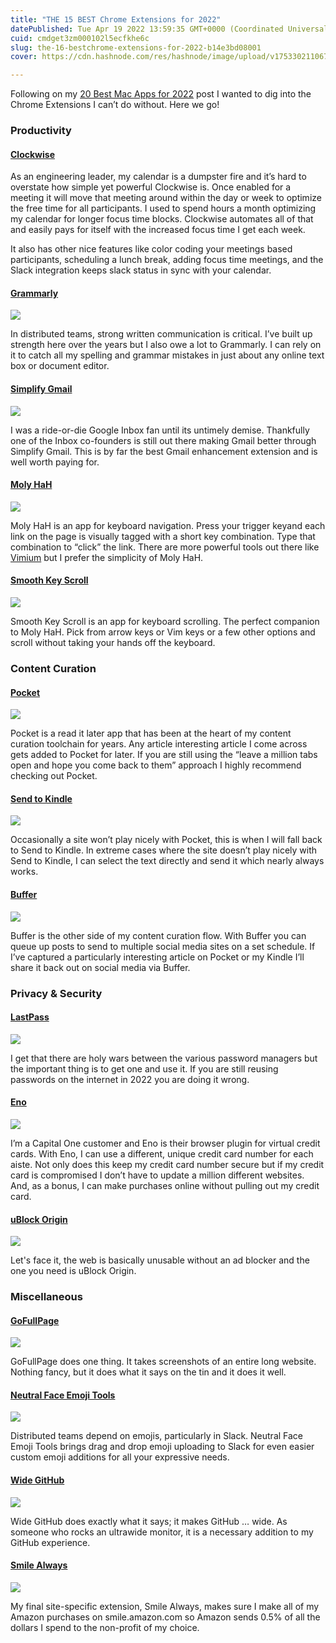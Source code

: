 ```yaml
---
title: "THE 15 BEST Chrome Extensions for 2022"
datePublished: Tue Apr 19 2022 13:59:35 GMT+0000 (Coordinated Universal Time)
cuid: cmdget3zm000102l5ecfkhe6c
slug: the-16-bestchrome-extensions-for-2022-b14e3bd08001
cover: https://cdn.hashnode.com/res/hashnode/image/upload/v1753302110673/e725667d-c7a5-4e91-9411-c9a066e646b8.gif

---
```


Following on my [20 Best Mac Apps for 2022](https://medium.com/@bdarfler/must-have-mac-apps-for-2022-f62b32919160) post I wanted to dig into the Chrome Extensions I can’t do without. Here we go!

### Productivity

#### [Clockwise](https://www.getclockwise.com/)

As an engineering leader, my calendar is a dumpster fire and it’s hard to overstate how simple yet powerful Clockwise is. Once enabled for a meeting it will move that meeting around within the day or week to optimize the free time for all participants. I used to spend hours a month optimizing my calendar for longer focus time blocks. Clockwise automates all of that and easily pays for itself with the increased focus time I get each week.

It also has other nice features like color coding your meetings based participants, scheduling a lunch break, adding focus time meetings, and the Slack integration keeps slack status in sync with your calendar.

#### [Grammarly](https://www.grammarly.com/browser/chrome)

![](https://cdn.hashnode.com/res/hashnode/image/upload/v1753302093182/d220503b-bf30-4400-a991-565f2263c336.jpeg)

In distributed teams, strong written communication is critical. I’ve built up strength here over the years but I also owe a lot to Grammarly. I can rely on it to catch all my spelling and grammar mistakes in just about any online text box or document editor.

#### [Simplify Gmail](https://simpl.fyi/)

![](https://cdn.hashnode.com/res/hashnode/image/upload/v1753302094870/ad87d869-157a-4256-b960-569ecb84d613.png)

I was a ride-or-die Google Inbox fan until its untimely demise. Thankfully one of the Inbox co-founders is still out there making Gmail better through Simplify Gmail. This is by far the best Gmail enhancement extension and is well worth paying for.

#### [Moly HaH](https://github.com/slaypni/MolyHaH)

![](https://cdn.hashnode.com/res/hashnode/image/upload/v1753302096286/12c3da7e-c954-488a-b23d-522f11f79e30.jpeg)

Moly HaH is an app for keyboard navigation. Press your trigger keyand each link on the page is visually tagged with a short key combination. Type that combination to “click” the link. There are more powerful tools out there like [Vimium](https://vimium.github.io/) but I prefer the simplicity of Moly HaH.

#### [Smooth Key Scroll](https://www.smoothkeyscroll.com/)

![](https://cdn.hashnode.com/res/hashnode/image/upload/v1753302097260/46d87eae-b2c7-4e60-8997-ed8218648e43.jpeg)

Smooth Key Scroll is an app for keyboard scrolling. The perfect companion to Moly HaH. Pick from arrow keys or Vim keys or a few other options and scroll without taking your hands off the keyboard.

### Content Curation

#### [Pocket](https://getpocket.com/)

![](https://cdn.hashnode.com/res/hashnode/image/upload/v1753302098330/e2edcd25-3452-40e9-83ed-c96a056541b8.png)

Pocket is a read it later app that has been at the heart of my content curation toolchain for years. Any article interesting article I come across gets added to Pocket for later. If you are still using the “leave a million tabs open and hope you come back to them” approach I highly recommend checking out Pocket.

#### [Send to Kindle](https://smile.amazon.com/gp/sendtokindle)

![](https://cdn.hashnode.com/res/hashnode/image/upload/v1753302099389/c771f607-9af0-4a8c-ba16-0dbdef5a620b.png)

Occasionally a site won’t play nicely with Pocket, this is when I will fall back to Send to Kindle. In extreme cases where the site doesn’t play nicely with Send to Kindle, I can select the text directly and send it which nearly always works.

#### [Buffer](https://buffer.com/)

![](https://cdn.hashnode.com/res/hashnode/image/upload/v1753302100783/4bb1295a-9132-41ca-bdc7-d6c06725d671.gif)

Buffer is the other side of my content curation flow. With Buffer you can queue up posts to send to multiple social media sites on a set schedule. If I’ve captured a particularly interesting article on Pocket or my Kindle I’ll share it back out on social media via Buffer.

### Privacy & Security

#### [LastPass](https://www.lastpass.com/)

![](https://cdn.hashnode.com/res/hashnode/image/upload/v1753302102257/26c57767-78c9-478f-b24c-b7ea9351e15d.png)

I get that there are holy wars between the various password managers but the important thing is to get one and use it. If you are still reusing passwords on the internet in 2022 you are doing it wrong.

#### [Eno](https://www.capitalone.com/digital/eno/)

![](https://cdn.hashnode.com/res/hashnode/image/upload/v1753302103554/5fe60f81-8727-439b-a1dc-f969c83ffdf9.jpeg)

I’m a Capital One customer and Eno is their browser plugin for virtual credit cards. With Eno, I can use a different, unique credit card number for each aiste. Not only does this keep my credit card number secure but if my credit card is compromised I don’t have to update a million different websites. And, as a bonus, I can make purchases online without pulling out my credit card.

#### [uBlock Origin](https://ublockorigin.com/)

![](https://cdn.hashnode.com/res/hashnode/image/upload/v1753302104593/c36a6fce-f728-4b0f-8179-c077703c0a57.png)

Let's face it, the web is basically unusable without an ad blocker and the one you need is uBlock Origin.

### Miscellaneous

#### [GoFullPage](https://gofullpage.com/)

![](https://cdn.hashnode.com/res/hashnode/image/upload/v1753302106002/50f8f073-99e7-437f-8ae6-803b6bf80f61.jpeg)

GoFullPage does one thing. It takes screenshots of an entire long website. Nothing fancy, but it does what it says on the tin and it does it well.

#### [Neutral Face Emoji Tools](https://github.com/Fauntleroy/neutral-face-emoji-tools)

![](https://cdn.hashnode.com/res/hashnode/image/upload/v1753302107498/68f92074-17b6-4594-9b53-aeb1f49da948.jpeg)

Distributed teams depend on emojis, particularly in Slack. Neutral Face Emoji Tools brings drag and drop emoji uploading to Slack for even easier custom emoji additions for all your expressive needs.

#### [Wide GitHub](https://github.com/xthexder/wide-github)

![](https://cdn.hashnode.com/res/hashnode/image/upload/v1753302108338/75b71cde-7d5b-495a-bec3-cdf7de27cec9.jpeg)

Wide GitHub does exactly what it says; it makes GitHub … wide. As someone who rocks an ultrawide monitor, it is a necessary addition to my GitHub experience.

#### [Smile Always](http://www.smilealways.io/)

![](https://cdn.hashnode.com/res/hashnode/image/upload/v1753302109095/2edcb82a-1cf6-4fbb-9b3f-190430d56a1c.jpeg)

My final site-specific extension, Smile Always, makes sure I make all of my Amazon purchases on smile.amazon.com so Amazon sends 0.5% of all the dollars I spend to the non-profit of my choice.